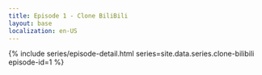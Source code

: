 ```yaml
---
title: Episode 1 - Clone BiliBili
layout: base
localization: en-US
---
```


{% include series/episode-detail.html
    series=site.data.series.clone-bilibili
    episode-id=1
%}